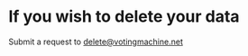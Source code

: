 # If you wish to delete your data

Submit a request to <a href="mailto:delete@votingmachine.net">delete@votingmachine.net</a>
